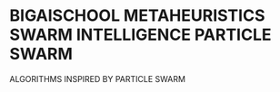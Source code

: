 # BIGAISCHOOL METAHEURISTICS SWARM INTELLIGENCE PARTICLE SWARM
ALGORITHMS INSPIRED BY PARTICLE SWARM
